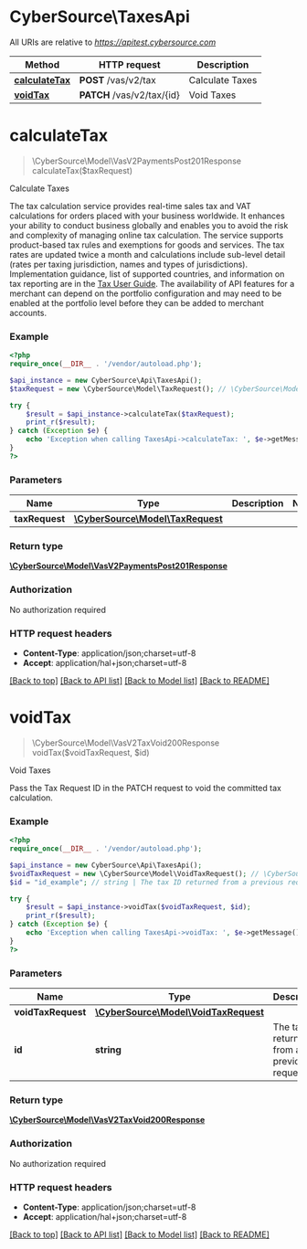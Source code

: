 # CyberSource\TaxesApi

All URIs are relative to *https://apitest.cybersource.com*

Method | HTTP request | Description
------------- | ------------- | -------------
[**calculateTax**](TaxesApi.md#calculateTax) | **POST** /vas/v2/tax | Calculate Taxes
[**voidTax**](TaxesApi.md#voidTax) | **PATCH** /vas/v2/tax/{id} | Void Taxes


# **calculateTax**
> \CyberSource\Model\VasV2PaymentsPost201Response calculateTax($taxRequest)

Calculate Taxes

The tax calculation service provides real-time sales tax and VAT calculations for orders placed with your business worldwide.  It enhances your ability to conduct business globally and enables you to avoid the risk and complexity of managing online tax calculation.  The service supports product-based tax rules and exemptions for goods and services.  The tax rates are updated twice a month and calculations include sub-level detail (rates per taxing jurisdiction, names and types of jurisdictions). Implementation guidance, list of supported countries, and information on tax reporting are in the [Tax User Guide](https://developer.cybersource.com/docs/cybs/en-us/tax-calculation/developer/all/rest/tax-calculation/tax-overview.html). The availability of API features for a merchant can depend on the portfolio configuration and may need to be enabled at the portfolio level before they can be added to merchant accounts.

### Example
```php
<?php
require_once(__DIR__ . '/vendor/autoload.php');

$api_instance = new CyberSource\Api\TaxesApi();
$taxRequest = new \CyberSource\Model\TaxRequest(); // \CyberSource\Model\TaxRequest | 

try {
    $result = $api_instance->calculateTax($taxRequest);
    print_r($result);
} catch (Exception $e) {
    echo 'Exception when calling TaxesApi->calculateTax: ', $e->getMessage(), PHP_EOL;
}
?>
```

### Parameters

Name | Type | Description  | Notes
------------- | ------------- | ------------- | -------------
 **taxRequest** | [**\CyberSource\Model\TaxRequest**](../Model/TaxRequest.md)|  |

### Return type

[**\CyberSource\Model\VasV2PaymentsPost201Response**](../Model/VasV2PaymentsPost201Response.md)

### Authorization

No authorization required

### HTTP request headers

 - **Content-Type**: application/json;charset=utf-8
 - **Accept**: application/hal+json;charset=utf-8

[[Back to top]](#) [[Back to API list]](../../README.md#documentation-for-api-endpoints) [[Back to Model list]](../../README.md#documentation-for-models) [[Back to README]](../../README.md)

# **voidTax**
> \CyberSource\Model\VasV2TaxVoid200Response voidTax($voidTaxRequest, $id)

Void Taxes

Pass the Tax Request ID in the PATCH request to void the committed tax calculation.

### Example
```php
<?php
require_once(__DIR__ . '/vendor/autoload.php');

$api_instance = new CyberSource\Api\TaxesApi();
$voidTaxRequest = new \CyberSource\Model\VoidTaxRequest(); // \CyberSource\Model\VoidTaxRequest | 
$id = "id_example"; // string | The tax ID returned from a previous request.

try {
    $result = $api_instance->voidTax($voidTaxRequest, $id);
    print_r($result);
} catch (Exception $e) {
    echo 'Exception when calling TaxesApi->voidTax: ', $e->getMessage(), PHP_EOL;
}
?>
```

### Parameters

Name | Type | Description  | Notes
------------- | ------------- | ------------- | -------------
 **voidTaxRequest** | [**\CyberSource\Model\VoidTaxRequest**](../Model/VoidTaxRequest.md)|  |
 **id** | **string**| The tax ID returned from a previous request. |

### Return type

[**\CyberSource\Model\VasV2TaxVoid200Response**](../Model/VasV2TaxVoid200Response.md)

### Authorization

No authorization required

### HTTP request headers

 - **Content-Type**: application/json;charset=utf-8
 - **Accept**: application/hal+json;charset=utf-8

[[Back to top]](#) [[Back to API list]](../../README.md#documentation-for-api-endpoints) [[Back to Model list]](../../README.md#documentation-for-models) [[Back to README]](../../README.md)

